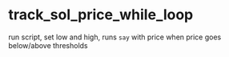 # track_sol_price_while_loop
run script, set low and high, runs `say` with price when price goes below/above thresholds
